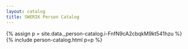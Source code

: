 ```yaml
---
layout: catalog
title: SWERIK Person Catalog
---
```

{% assign p = site.data._person-catalog.i-FnfN9cA2cbqkM9kt541hzu %}
{% include person-catalog.html p=p %}

